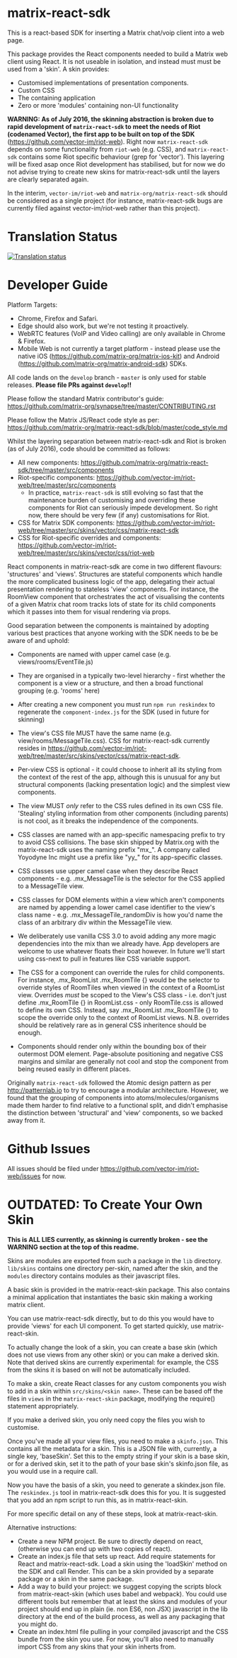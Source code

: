 matrix-react-sdk
================

This is a react-based SDK for inserting a Matrix chat/voip client into a web page.

This package provides the React components needed to build a Matrix web client
using React.  It is not useable in isolation, and instead must must be used from
a 'skin'. A skin provides:
 * Customised implementations of presentation components.
 * Custom CSS
 * The containing application
 * Zero or more 'modules' containing non-UI functionality

**WARNING: As of July 2016, the skinning abstraction is broken due to rapid
development of `matrix-react-sdk` to meet the needs of Riot (codenamed Vector), the first app
to be built on top of the SDK** (https://github.com/vector-im/riot-web).
Right now `matrix-react-sdk` depends on some functionality from `riot-web`
(e.g. CSS), and `matrix-react-sdk` contains some Riot specific behaviour
(grep for 'vector').  This layering will be fixed asap once Riot development
has stabilised, but for now we do not advise trying to create new skins for
matrix-react-sdk until the layers are clearly separated again.

In the interim, `vector-im/riot-web` and `matrix-org/matrix-react-sdk` should
be considered as a single project (for instance, matrix-react-sdk bugs
are currently filed against vector-im/riot-web rather than this project).

Translation Status
==================
[![Translation status](https://translate.riot.im/widgets/riot-web/-/multi-auto.svg)](https://translate.riot.im/engage/riot-web/?utm_source=widget)

Developer Guide
===============

Platform Targets:
 * Chrome, Firefox and Safari.
 * Edge should also work, but we're not testing it proactively.
 * WebRTC features (VoIP and Video calling) are only available in Chrome & Firefox.
 * Mobile Web is not currently a target platform - instead please use the native
   iOS (https://github.com/matrix-org/matrix-ios-kit) and Android
   (https://github.com/matrix-org/matrix-android-sdk) SDKs.

All code lands on the `develop` branch - `master` is only used for stable releases.
**Please file PRs against `develop`!!**

Please follow the standard Matrix contributor's guide:
https://github.com/matrix-org/synapse/tree/master/CONTRIBUTING.rst

Please follow the Matrix JS/React code style as per:
https://github.com/matrix-org/matrix-react-sdk/blob/master/code_style.md

Whilst the layering separation between matrix-react-sdk and Riot is broken
(as of July 2016), code should be committed as follows:
 * All new components: https://github.com/matrix-org/matrix-react-sdk/tree/master/src/components
 * Riot-specific components: https://github.com/vector-im/riot-web/tree/master/src/components
   * In practice, `matrix-react-sdk` is still evolving so fast that the maintenance
     burden of customising and overriding these components for Riot can seriously
     impede development.  So right now, there should be very few (if any) customisations for Riot.
 * CSS for Matrix SDK components: https://github.com/vector-im/riot-web/tree/master/src/skins/vector/css/matrix-react-sdk
 * CSS for Riot-specific overrides and components: https://github.com/vector-im/riot-web/tree/master/src/skins/vector/css/riot-web

React components in matrix-react-sdk are come in two different flavours:
'structures' and 'views'.  Structures are stateful components which handle the
more complicated business logic of the app, delegating their actual presentation
rendering to stateless 'view' components.  For instance, the RoomView component
that orchestrates the act of visualising the contents of a given Matrix chat room
tracks lots of state for its child components which it passes into them for visual
rendering via props.

Good separation between the components is maintained by adopting various best
practices that anyone working with the SDK needs to be be aware of and uphold:

  * Components are named with upper camel case (e.g. views/rooms/EventTile.js)

  * They are organised in a typically two-level hierarchy - first whether the
    component is a view or a structure, and then a broad functional grouping
    (e.g. 'rooms' here)

  * After creating a new component you must run `npm run reskindex` to regenerate
    the `component-index.js` for the SDK (used in future for skinning)

  * The view's CSS file MUST have the same name (e.g. view/rooms/MessageTile.css).
    CSS for matrix-react-sdk currently resides in
    https://github.com/vector-im/riot-web/tree/master/src/skins/vector/css/matrix-react-sdk.

  * Per-view CSS is optional - it could choose to inherit all its styling from
    the context of the rest of the app, although this is unusual for any but
    structural components (lacking presentation logic) and the simplest view
    components.

  * The view MUST *only* refer to the CSS rules defined in its own CSS file.
    'Stealing' styling information from other components (including parents)
    is not cool, as it breaks the independence of the components.

  * CSS classes are named with an app-specific namespacing prefix to try to avoid
    CSS collisions.  The base skin shipped by Matrix.org with the matrix-react-sdk
    uses the naming prefix "mx_".  A company called Yoyodyne Inc might use a
    prefix like "yy_" for its app-specific classes.

  * CSS classes use upper camel case when they describe React components - e.g.
    .mx_MessageTile is the selector for the CSS applied to a MessageTile view.

  * CSS classes for DOM elements within a view which aren't components are named
    by appending a lower camel case identifier to the view's class name - e.g.
    .mx_MessageTile_randomDiv is how you'd name the class of an arbitrary div
    within the MessageTile view.

  * We deliberately use vanilla CSS 3.0 to avoid adding any more magic
    dependencies into the mix than we already have.  App developers are welcome
    to use whatever floats their boat however.  In future we'll start using
    css-next to pull in features like CSS variable support.

  * The CSS for a component can override the rules for child components.
    For instance, .mx_RoomList .mx_RoomTile {} would be the selector to override
    styles of RoomTiles when viewed in the context of a RoomList view.
    Overrides *must* be scoped to the View's CSS class - i.e. don't just define
    .mx_RoomTile {} in RoomList.css - only RoomTile.css is allowed to define its
    own CSS.  Instead, say .mx_RoomList .mx_RoomTile {} to scope the override
    only to the context of RoomList views.  N.B. overrides should be relatively
    rare as in general CSS inheritence should be enough.

  * Components should render only within the bounding box of their outermost DOM
    element. Page-absolute positioning and negative CSS margins and similar are
    generally not cool and stop the component from being reused easily in
    different places.

Originally `matrix-react-sdk` followed the Atomic design pattern as per
http://patternlab.io to try to encourage a modular architecture.  However, we
found that the grouping of components into atoms/molecules/organisms
made them harder to find relative to a functional split, and didn't emphasise
the distinction between 'structural' and 'view' components, so we backed away
from it.

Github Issues
=============

All issues should be filed under https://github.com/vector-im/riot-web/issues
for now.

OUTDATED: To Create Your Own Skin
=================================

**This is ALL LIES currently, as skinning is currently broken - see the WARNING
section at the top of this readme.**

Skins are modules are exported from such a package in the `lib` directory.
`lib/skins` contains one directory per-skin, named after the skin, and the
`modules` directory contains modules as their javascript files.

A basic skin is provided in the matrix-react-skin package. This also contains
a minimal application that instantiates the basic skin making a working matrix
client.

You can use matrix-react-sdk directly, but to do this you would have to provide
'views' for each UI component. To get started quickly, use matrix-react-skin.

To actually change the look of a skin, you can create a base skin (which
does not use views from any other skin) or you can make a derived skin.
Note that derived skins are currently experimental: for example, the CSS
from the skins it is based on will not be automatically included.

To make a skin, create React classes for any custom components you wish to add
in a skin within `src/skins/<skin name>`. These can be based off the files in
`views` in the `matrix-react-skin` package, modifying the require() statement
appropriately.

If you make a derived skin, you only need copy the files you wish to customise.

Once you've made all your view files, you need to make a `skinfo.json`. This
contains all the metadata for a skin. This is a JSON file with, currently, a
single key, 'baseSkin'. Set this to the empty string if your skin is a base skin,
or for a derived skin, set it to the path of your base skin's skinfo.json file, as
you would use in a require call.

Now you have the basis of a skin, you need to generate a skindex.json file. The
`reskindex.js` tool in matrix-react-sdk does this for you. It is suggested that
you add an npm script to run this, as in matrix-react-skin.

For more specific detail on any of these steps, look at matrix-react-skin.

Alternative instructions:

  * Create a new NPM project. Be sure to directly depend on react, (otherwise
    you can end up with two copies of react).
  * Create an index.js file that sets up react. Add require statements for
    React and matrix-react-sdk. Load a skin using the 'loadSkin' method on the
    SDK and call Render. This can be a skin provided by a separate package or
    a skin in the same package.
  * Add a way to build your project: we suggest copying the scripts block
    from matrix-react-skin (which uses babel and webpack). You could use
    different tools but remember that at least the skins and modules of
    your project should end up in plain (ie. non ES6, non JSX) javascript in
    the lib directory at the end of the build process, as well as any
    packaging that you might do.
  * Create an index.html file pulling in your compiled javascript and the
    CSS bundle from the skin you use. For now, you'll also need to manually
    import CSS from any skins that your skin inherts from.
